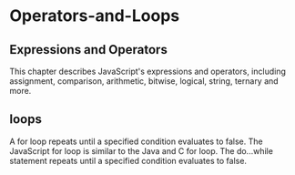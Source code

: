 
# Operators-and-Loops

## Expressions and Operators

This chapter describes JavaScript's expressions and operators, including assignment, comparison, arithmetic, bitwise, logical, string, ternary and more.

## loops

A for loop repeats until a specified condition evaluates to false. The JavaScript for loop is similar to the Java and C for loop.
The do...while statement repeats until a specified condition evaluates to false.


